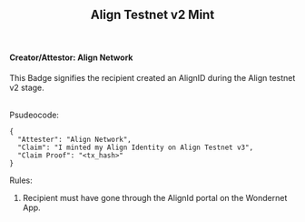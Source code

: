 <h2 align="center">Align Testnet v2 Mint</h2><br />

<h4>Creator/Attestor: Align Network</h4>
This Badge signifies the recipient created an AlignID during the Align testnet v2 stage.
<br/><br />

Psudeocode:

```
{
  "Attester": "Align Network",
  "Claim": "I minted my Align Identity on Align Testnet v3",
  "Claim Proof": "<tx_hash>"
}
```

Rules:

1. Recipient must have gone through the AlignId portal on the Wondernet App.

